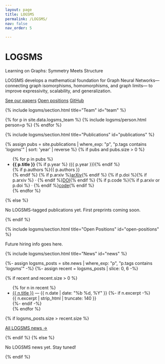 ```yaml
---
layout: page
title: LOGSMS
permalink: /LOGSMS/
nav: false
nav_order: 5

---
```


<!-- HERO BLOCK — the introductory section of the page -->
<div class="logsms-hero">

  <!-- Main project title -->
  <h1>LOGSMS</h1>

  <!-- Short tagline -->
  <p class="subtitle">
    Learning on Graphs: Symmetry Meets Structure
  </p>

  <!-- One-paragraph description -->
  <p class="subdesc">
    LOGSMS develops a mathematical foundation for Graph Neural Networks—
    connecting graph isomorphisms, homomorphisms, and graph limits—
    to improve expressivity, scalability, and generalization.
  </p>

  <!-- Call-to-action buttons -->
  <p class="cta-row">
    <a class="btn-ghost" href="#publications">See our papers</a>
    <a class="btn-ghost" href="#open-positions">Open positions</a>
    <a class="btn-ghost" href="https://github.com/YOUR_GITHUB">GitHub</a>
  </p>
</div>


{% include logsms/section.html title="Team" id="team" %}
<div class="logsms-team-grid">
  {% for p in site.data.logsms_team %}
    {% include logsms/person.html person=p %}
  {% endfor %}
</div>


{% include logsms/section.html title="Publications" id="publications" %}

{% assign pubs = site.publications | where_exp: "p", "p.tags contains 'logsms'" | sort: 'year' | reverse %}
{% if pubs and pubs.size > 0 %}
  <ul class="paper-list">
    {% for p in pubs %}
      <li>
        <strong>{{ p.title }}</strong>
        {% if p.year %} ({{ p.year }}){% endif %}
        <br>
        {% if p.authors %}<span class="text-muted">{{ p.authors }}</span><br>{% endif %}
        {% if p.arxiv %}<a href="{{ p.arxiv }}">arXiv</a>{% endif %}
        {% if p.doi %}{% if p.arxiv %} · {% endif %}<a href="https://doi.org/{{ p.doi }}">DOI</a>{% endif %}
        {% if p.code %}{% if p.arxiv or p.doi %} · {% endif %}<a href="{{ p.code }}">code</a>{% endif %}
      </li>
    {% endfor %}
  </ul>
{% else %}
  <p>No LOGSMS-tagged publications yet. First preprints coming soon.</p>
{% endif %}




{% include logsms/section.html title="Open Positions" id="open-positions" %}
<p>Future hiring info goes here.</p>



{% include logsms/section.html title="News" id="news" %}

{%- assign logsms_posts = site.news | where_exp: "p", "p.tags contains 'logsms'" -%}
{%- assign recent = logsms_posts | slice: 0, 6 -%}

{% if recent and recent.size > 0 %}
  <ul class="logsms-news">
  {% for n in recent %}
    <li>
      <a href="{{ n.url | relative_url }}">{{ n.title }}</a>
      <span class="date">— {{ n.date | date: "%b %d, %Y" }}</span>
      {%- if n.excerpt -%}
        <div class="excerpt">{{ n.excerpt | strip_html | truncate: 140 }}</div>
      {%- endif -%}
    </li>
  {% endfor %}
  </ul>

  {% if logsms_posts.size > recent.size %}
    <p class="more">
      <a href="{{ '/tag/logsms/' | relative_url }}">All LOGSMS news →</a>
    </p>
  {% endif %}
{% else %}
  <p>No LOGSMS news yet. Stay tuned!</p>
{% endif %}


